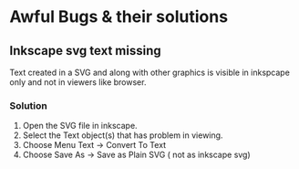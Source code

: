 # Awful Bugs & their solutions

## Inkscape svg text missing

Text created in a SVG and along with other graphics is visible in inkspcape only and not in viewers like browser.

### Solution

1. Open the SVG file in inkscape.
2. Select the Text object(s) that has problem in viewing.
3. Choose Menu Text -> Convert To Text
4. Choose Save As -> Save as Plain SVG ( not as inkscape svg)
